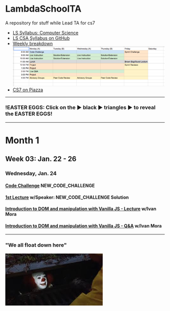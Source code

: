 # LambdaSchoolTA
A repository for stuff while Lead TA for cs7

- [LS Syllabus: Computer Science](http://ls-training-kit.netlify.com/cs-master)
- [LS CSA Syllabus on GitHub](https://github.com/LambdaSchool/LambdaCSA-Syllabus)
- [Weekly breakdown](https://docs.google.com/spreadsheets/d/1m83sq7Td5jpJ0XQUTwN7dJKhBHvIUppyHGIQ58pVQl4/edit?usp=sharing)
![Weekly Schedule](/art/weeklySchedule.png)
- [CS7 on Piazza](https://piazza.com/class/jc6vhnh8mdl5pw)

***
### !EASTER EGGS: Click on the ▶︎ black ▶︎ triangles ▶︎ to reveal the EASTER EGGS!
***

<!-- <details><summary>Month 1: January, 2018</summary><p> -->

# Month 1
## Week 03: Jan. 22 - 26
### Wednesday, Jan. 24
#### [Code Challenge](https://repl.it/student/submissions/#) NEW_CODE_CHALLENGE
#### [1st Lecture](VIDEO_RECORDED_NOT_POSTED) w/Speaker: NEW_CODE_CHALLENGE Solution
#### [Introduction to DOM and manipulation with Vanilla JS - Lecture](https://youtu.be/X8Q1yD1wjig) w/Ivan Mora
#### [Introduction to DOM and manipulation with Vanilla JS - Q&A](https://youtu.be/iuzkSVRJEss) w/Ivan Mora
***

<!-- </p></details> -->

### "We all float down here"
![We all float down here](/art/pennywise.jpeg)
